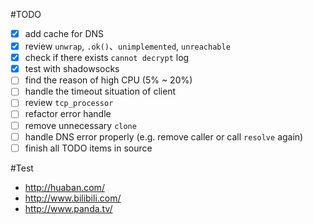#TODO

- [x] add cache for DNS
- [x] review `unwrap`, `.ok()`、`unimplemented`, `unreachable`
- [x] check if there exists `cannot decrypt` log
- [x] test with shadowsocks
- [ ] find the reason of high CPU (5% ~ 20%)
- [ ] handle the timeout situation of client 
- [ ] review `tcp_processor`
- [ ] refactor error handle
- [ ] remove unnecessary `clone`
- [ ] handle DNS error properly (e.g. remove caller or call `resolve` again)
- [ ] finish all TODO items in source

#Test
* http://huaban.com/
* http://www.bilibili.com/
* http://www.panda.tv/
